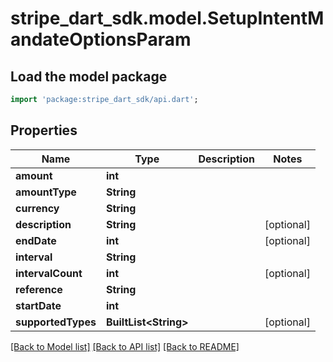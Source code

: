 # stripe_dart_sdk.model.SetupIntentMandateOptionsParam

## Load the model package
```dart
import 'package:stripe_dart_sdk/api.dart';
```

## Properties
Name | Type | Description | Notes
------------ | ------------- | ------------- | -------------
**amount** | **int** |  | 
**amountType** | **String** |  | 
**currency** | **String** |  | 
**description** | **String** |  | [optional] 
**endDate** | **int** |  | [optional] 
**interval** | **String** |  | 
**intervalCount** | **int** |  | [optional] 
**reference** | **String** |  | 
**startDate** | **int** |  | 
**supportedTypes** | **BuiltList&lt;String&gt;** |  | [optional] 

[[Back to Model list]](../README.md#documentation-for-models) [[Back to API list]](../README.md#documentation-for-api-endpoints) [[Back to README]](../README.md)


